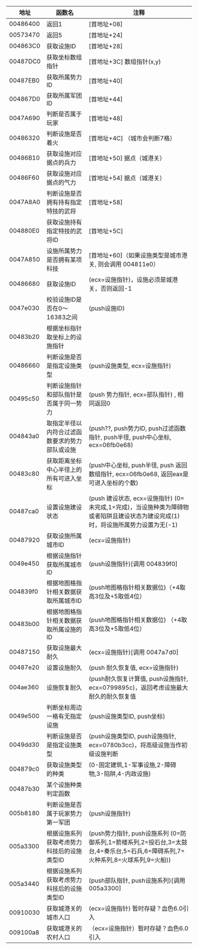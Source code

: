| 地址     | 函数名                                         | 注释                                                                                                                             |
| -------- | ---------------------------------------------- | -------------------------------------------------------------------------------------------------------------------------------- |
| 00486400 | 返回1                                          | [首地址+08]                                                                                                                      |
| 00573470 | 返回5                                          | [首地址+24]                                                                                                                      |
| 004863C0 | 获取设施ID                                     | [首地址+28]                                                                                                                      |
| 00487DC0 | 获取坐标数组指针                               | [首地址+3C]  数组指针(x,y)                                                                                                       |
| 00487EB0 | 获取所属势力ID                                 | [首地址+40]                                                                                                                      |
| 004867D0 | 获取所属军团ID                                 | [首地址+44]                                                                                                                      |
| 0047A690 | 判断是否属于玩家                               | [首地址+48]                                                                                                                      |
| 00486320 | 判断设施是否着火                               | [首地址+4C] （城市会判断7格）                                                                                                    |
| 00486B10 | 获取设施对应据点的兵力                         | [首地址+50] 据点（城港关）                                                                                                       |
| 00486F60 | 获取设施对应据点的气力                         | [首地址+54] 据点（城港关）                                                                                                       |
| 0047A8A0 | 判断设施是否拥有持有指定特技的武将             | [首地址+58]                                                                                                                      |
| 004880E0 | 获取设施持有指定特技的武将ID                   | [首地址+5C]                                                                                                                      |
| 0047A850 | 设施所属势力是否拥有某项科技                   | [首地址+60]（如果设施类型是城市港关, 则会调用 004811e0）                                                                         |
| 00486680 | 获取设施ID                                     | (ecx=设施指针)，设施必须是城港关，否则返回-1                                                                                     |
| 0047e030 | 校验设施ID是否在0～16383之间                   | (push设施ID)                                                                                                                     |
| 00483b20 | 根据坐标指针取坐标上的设施指针                 |                                                                                                                                  |
| 00486660 | 判断设施是否是指定设施类型                     | (push设施类型, ecx=设施指针)                                                                                                     |
| 00495c50 | 判断设施指针和部队指针是否属于同一势力         | (push 势力指针, ecx=部队指针) , 相同返回0                                                                                        |
| 004843a0 | 取指定半径以内符合过滤函数要求的势力部队或设施 | (push??, push势力ID, push过滤函数指针, push半径, push中心坐标, ecx=06fb0e68)                                                     |
| 00483c80 | 获取距离坐标中心半径上的所有可进入坐标         | (push中心坐标, push半径, push 返回数组指针, ecx=06fb0e68, 返回eax是可进入坐标的个数)                                             |
| 00487ca0 | 设置设施建设状态                               | (push 建设状态, ecx=设施指针) (0=未完成,1=完成)，当设施种类为障碍物或者陷阱且建设状态为建设完成(1)时，将设施所属势力设置为无(-1) |
| 00487920 | 获取设施所属城市ID                             | (ecx=设施指针)                                                                                                                   |
| 0049e450 | 根据设施指针获取所属城市ID                     | (push设施指针)[调用 004839f0]                                                                                                    |
| 004839f0 | 根据地图格指针相关数据获取所属城市ID           | (push地图格指针相关数据位)（+4取高3位及+5取低4位）                                                                               |
| 00483b00 | 根据地图格指针相关数据获取所属设施的ID         | (push地图格指针相关数据位) （+4取高3位及+5取低4位）                                                                              |
| 00487150 | 获取设施最大耐久                               | (ecx=设施指针)[调用 0047a7d0]                                                                                                    |
| 00487e20 | 设置设施耐久                                   | (push 耐久恢复值, ecx=设施指针)                                                                                                  |
| 004ae360 | 设施恢复耐久                                   | (push耐久恢复计算值, push设施指针, ecx=0799895c)，返回考虑设施最大耐久的耐久恢复值                                               |
| 0049e500 | 判断坐标周边一格有无指定设施                   | (push设施类型ID, push坐标)                                                                                                       |
| 0049dd30 | 判断设施是否是指定设施类型                     | (push设施类型ID, push设施指针, ecx=0780b3cc)，将高级设施当作初级设施判断                                                         |
| 004879c0 | 获取设施类型的种类                             | (0-固定建筑,1-军事设施,2-障碍物,3-陷阱,4-内政设施)                                                                               |
| 00487b30 | 某个设施种类判定函数                           |                                                                                                                                  |
| 005b8180 | 判断设施是否属于玩家势力第一军团               | (push设施指针)                                                                                                                   |
| 005a3300 | 根据设施系列获取考虑势力科技后的设施类型ID     | (push势力指针, push设施系列 (0=防御系列,1=箭楼系列,2=投石台,3=太鼓台,4=奏乐台,5=石兵,6=障碍系列,7=火种系列,8=火球系列,9=火船))   |
| 005a3440 | 根据设施系列获取考虑势力科技后的设施类型ID     | (push部队指针, push设施系列)[调用 005a3300]                                                                                      |
| 00910030 | 获取城港关的城市人口                           | (ecx=设施指针) 暂时存疑？血色6.0引入                                                                                             |
| 009100a8 | 获取城港关的农村人口                           | （ecx=设施指针）暂时存疑？血色6.0引入                                                                                            |